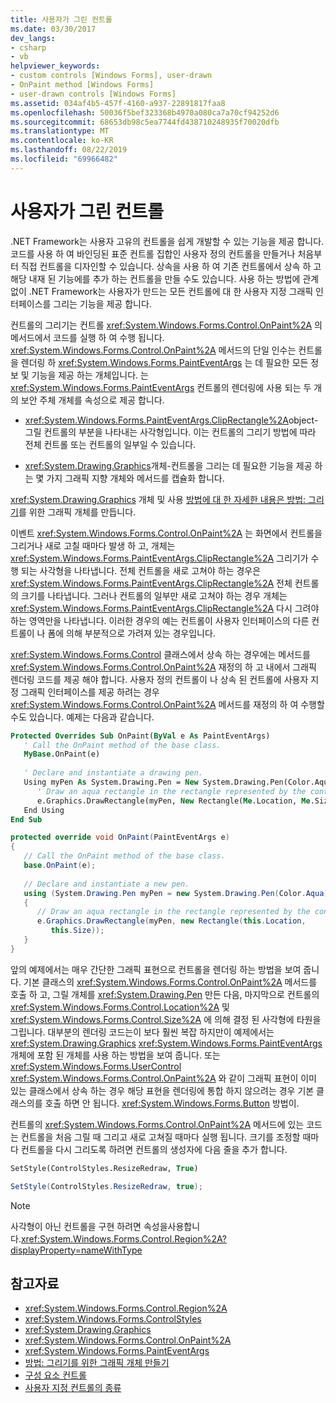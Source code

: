 ```yaml
---
title: 사용자가 그린 컨트롤
ms.date: 03/30/2017
dev_langs:
- csharp
- vb
helpviewer_keywords:
- custom controls [Windows Forms], user-drawn
- OnPaint method [Windows Forms]
- user-drawn controls [Windows Forms]
ms.assetid: 034af4b5-457f-4160-a937-22891817faa8
ms.openlocfilehash: 50036f5bef323368b4970a080ca7a70cf94252d6
ms.sourcegitcommit: 68653db98c5ea7744fd438710248935f70020dfb
ms.translationtype: MT
ms.contentlocale: ko-KR
ms.lasthandoff: 08/22/2019
ms.locfileid: "69966482"
---
```

# <a name="user-drawn-controls"></a>사용자가 그린 컨트롤
.NET Framework는 사용자 고유의 컨트롤을 쉽게 개발할 수 있는 기능을 제공 합니다. 코드를 사용 하 여 바인딩된 표준 컨트롤 집합인 사용자 정의 컨트롤을 만들거나 처음부터 직접 컨트롤을 디자인할 수 있습니다. 상속을 사용 하 여 기존 컨트롤에서 상속 하 고 해당 내재 된 기능에를 추가 하는 컨트롤을 만들 수도 있습니다. 사용 하는 방법에 관계 없이 .NET Framework는 사용자가 만드는 모든 컨트롤에 대 한 사용자 지정 그래픽 인터페이스를 그리는 기능을 제공 합니다.  
  
 컨트롤의 그리기는 컨트롤 <xref:System.Windows.Forms.Control.OnPaint%2A> 의 메서드에서 코드를 실행 하 여 수행 됩니다. <xref:System.Windows.Forms.Control.OnPaint%2A> 메서드의 단일 인수는 컨트롤을 렌더링 하 <xref:System.Windows.Forms.PaintEventArgs> 는 데 필요한 모든 정보 및 기능을 제공 하는 개체입니다. 는 <xref:System.Windows.Forms.PaintEventArgs> 컨트롤의 렌더링에 사용 되는 두 개의 보안 주체 개체를 속성으로 제공 합니다.  
  
- <xref:System.Windows.Forms.PaintEventArgs.ClipRectangle%2A>object-그릴 컨트롤의 부분을 나타내는 사각형입니다. 이는 컨트롤의 그리기 방법에 따라 전체 컨트롤 또는 컨트롤의 일부일 수 있습니다.  
  
- <xref:System.Drawing.Graphics>개체-컨트롤을 그리는 데 필요한 기능을 제공 하는 몇 가지 그래픽 지향 개체와 메서드를 캡슐화 합니다.  
  
 <xref:System.Drawing.Graphics> 개체 및 사용 [방법에 대 한 자세한 내용은 방법: 그리기](../advanced/how-to-create-graphics-objects-for-drawing.md)를 위한 그래픽 개체를 만듭니다.  
  
 이벤트 <xref:System.Windows.Forms.Control.OnPaint%2A> 는 화면에서 컨트롤을 그리거나 새로 고칠 때마다 발생 하 고, 개체는 <xref:System.Windows.Forms.PaintEventArgs.ClipRectangle%2A> 그리기가 수행 되는 사각형을 나타냅니다. 전체 컨트롤을 새로 고쳐야 하는 경우은 <xref:System.Windows.Forms.PaintEventArgs.ClipRectangle%2A> 전체 컨트롤의 크기를 나타냅니다. 그러나 컨트롤의 일부만 새로 고쳐야 하는 경우 개체는 <xref:System.Windows.Forms.PaintEventArgs.ClipRectangle%2A> 다시 그려야 하는 영역만을 나타냅니다. 이러한 경우의 예는 컨트롤이 사용자 인터페이스의 다른 컨트롤이 나 폼에 의해 부분적으로 가려져 있는 경우입니다.  
  
 <xref:System.Windows.Forms.Control> 클래스에서 상속 하는 경우에는 메서드를 <xref:System.Windows.Forms.Control.OnPaint%2A> 재정의 하 고 내에서 그래픽 렌더링 코드를 제공 해야 합니다. 사용자 정의 컨트롤이 나 상속 된 컨트롤에 사용자 지정 그래픽 인터페이스를 제공 하려는 경우 <xref:System.Windows.Forms.Control.OnPaint%2A> 메서드를 재정의 하 여 수행할 수도 있습니다. 예제는 다음과 같습니다.  
  
```vb  
Protected Overrides Sub OnPaint(ByVal e As PaintEventArgs)  
   ' Call the OnPaint method of the base class.  
   MyBase.OnPaint(e)  
  
   ' Declare and instantiate a drawing pen.  
   Using myPen As System.Drawing.Pen = New System.Drawing.Pen(Color.Aqua)  
      ' Draw an aqua rectangle in the rectangle represented by the control.  
      e.Graphics.DrawRectangle(myPen, New Rectangle(Me.Location, Me.Size))  
   End Using
End Sub  
```  
  
```csharp  
protected override void OnPaint(PaintEventArgs e)  
{  
   // Call the OnPaint method of the base class.  
   base.OnPaint(e);  
  
   // Declare and instantiate a new pen.  
   using (System.Drawing.Pen myPen = new System.Drawing.Pen(Color.Aqua))  
   {
      // Draw an aqua rectangle in the rectangle represented by the control.  
      e.Graphics.DrawRectangle(myPen, new Rectangle(this.Location,   
         this.Size));  
   }
}  
```  
  
 앞의 예제에서는 매우 간단한 그래픽 표현으로 컨트롤을 렌더링 하는 방법을 보여 줍니다. 기본 클래스의 <xref:System.Windows.Forms.Control.OnPaint%2A> 메서드를 호출 하 고, 그릴 개체를 <xref:System.Drawing.Pen> 만든 다음, 마지막으로 컨트롤의 <xref:System.Windows.Forms.Control.Location%2A> 및 <xref:System.Windows.Forms.Control.Size%2A> 에 의해 결정 된 사각형에 타원을 그립니다. 대부분의 렌더링 코드는이 보다 훨씬 복잡 하지만이 예제에서는 <xref:System.Drawing.Graphics> <xref:System.Windows.Forms.PaintEventArgs> 개체에 포함 된 개체를 사용 하는 방법을 보여 줍니다. 또는 <xref:System.Windows.Forms.UserControl> <xref:System.Windows.Forms.Control.OnPaint%2A> 와 같이 그래픽 표현이 이미 있는 클래스에서 상속 하는 경우 해당 표현을 렌더링에 통합 하지 않으려는 경우 기본 클래스의를 호출 하면 안 됩니다. <xref:System.Windows.Forms.Button> 방법이.  
  
 컨트롤의 <xref:System.Windows.Forms.Control.OnPaint%2A> 메서드에 있는 코드는 컨트롤을 처음 그릴 때 그리고 새로 고쳐질 때마다 실행 됩니다. 크기를 조정할 때마다 컨트롤을 다시 그리도록 하려면 컨트롤의 생성자에 다음 줄을 추가 합니다.  
  
```vb  
SetStyle(ControlStyles.ResizeRedraw, True)  
```  
  
```csharp  
SetStyle(ControlStyles.ResizeRedraw, true);  
```  
  
> [!NOTE]
> 사각형이 아닌 컨트롤을 구현 하려면 속성을사용합니다.<xref:System.Windows.Forms.Control.Region%2A?displayProperty=nameWithType>  
  
## <a name="see-also"></a>참고자료

- <xref:System.Windows.Forms.Control.Region%2A>
- <xref:System.Windows.Forms.ControlStyles>
- <xref:System.Drawing.Graphics>
- <xref:System.Windows.Forms.Control.OnPaint%2A>
- <xref:System.Windows.Forms.PaintEventArgs>
- [방법: 그리기를 위한 그래픽 개체 만들기](../advanced/how-to-create-graphics-objects-for-drawing.md)
- [구성 요소 컨트롤](constituent-controls.md)
- [사용자 지정 컨트롤의 종류](varieties-of-custom-controls.md)
